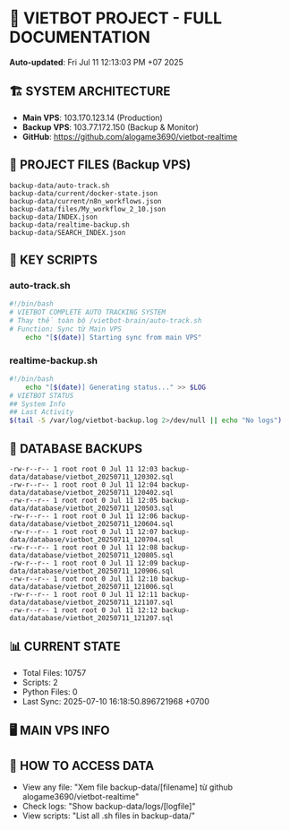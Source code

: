 # 🤖 VIETBOT PROJECT - FULL DOCUMENTATION
**Auto-updated**: Fri Jul 11 12:13:03 PM +07 2025

## 🏗️ SYSTEM ARCHITECTURE
- **Main VPS**: 103.170.123.14 (Production)
- **Backup VPS**: 103.77.172.150 (Backup & Monitor)
- **GitHub**: https://github.com/alogame3690/vietbot-realtime

## 📁 PROJECT FILES (Backup VPS)
```
backup-data/auto-track.sh
backup-data/current/docker-state.json
backup-data/current/n8n_workflows.json
backup-data/files/My_workflow_2_10.json
backup-data/INDEX.json
backup-data/realtime-backup.sh
backup-data/SEARCH_INDEX.json
```

## 🔧 KEY SCRIPTS
### auto-track.sh
```bash
#!/bin/bash
# VIETBOT COMPLETE AUTO TRACKING SYSTEM
# Thay thế toàn bộ /vietbot-brain/auto-track.sh
# Function: Sync từ Main VPS
    echo "[$(date)] Starting sync from main VPS"
```
### realtime-backup.sh
```bash
#!/bin/bash
    echo "[$(date)] Generating status..." >> $LOG
# VIETBOT STATUS
## System Info
## Last Activity
$(tail -5 /var/log/vietbot-backup.log 2>/dev/null || echo "No logs")
```

## 💾 DATABASE BACKUPS
```
-rw-r--r-- 1 root root 0 Jul 11 12:03 backup-data/database/vietbot_20250711_120302.sql
-rw-r--r-- 1 root root 0 Jul 11 12:04 backup-data/database/vietbot_20250711_120402.sql
-rw-r--r-- 1 root root 0 Jul 11 12:05 backup-data/database/vietbot_20250711_120503.sql
-rw-r--r-- 1 root root 0 Jul 11 12:06 backup-data/database/vietbot_20250711_120604.sql
-rw-r--r-- 1 root root 0 Jul 11 12:07 backup-data/database/vietbot_20250711_120704.sql
-rw-r--r-- 1 root root 0 Jul 11 12:08 backup-data/database/vietbot_20250711_120805.sql
-rw-r--r-- 1 root root 0 Jul 11 12:09 backup-data/database/vietbot_20250711_120906.sql
-rw-r--r-- 1 root root 0 Jul 11 12:10 backup-data/database/vietbot_20250711_121006.sql
-rw-r--r-- 1 root root 0 Jul 11 12:11 backup-data/database/vietbot_20250711_121107.sql
-rw-r--r-- 1 root root 0 Jul 11 12:12 backup-data/database/vietbot_20250711_121207.sql
```

## 📊 CURRENT STATE
- Total Files: 10757
- Scripts: 2
- Python Files: 0
- Last Sync: 2025-07-10 16:18:50.896721968 +0700

## 🖥️ MAIN VPS INFO


## 🚨 HOW TO ACCESS DATA
- View any file: "Xem file backup-data/[filename] từ github alogame3690/vietbot-realtime"
- Check logs: "Show backup-data/logs/[logfile]"
- View scripts: "List all .sh files in backup-data/"
